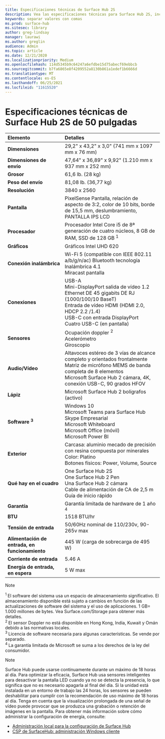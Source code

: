 ```yaml
---
title: Especificaciones técnicas de Surface Hub 2S
description: Vea las especificaciones técnicas para Surface Hub 2S, incluidas las especificaciones de la batería móvil, la cámara y el lápiz.
keywords: separar valores con comas
ms.prod: surface-hub
ms.sitesec: library
author: greg-lindsay
manager: laurawi
ms.author: greglin
audience: Admin
ms.topic: article
ms.date: 12/21/2020
ms.localizationpriority: Medium
ms.openlocfilehash: 114d5345b9c64247a6efdbe15d75abecf69ebbcb
ms.sourcegitcommit: b7fa6865e8f4209552a8130b861a1edef1b6666d
ms.translationtype: MT
ms.contentlocale: es-ES
ms.lasthandoff: 06/25/2021
ms.locfileid: "11615520"
---
```

# <a name="surface-hub-2s-50-inch-tech-specs"></a>Especificaciones técnicas de Surface Hub 2S de 50 pulgadas

| Elemento | Detalles |
|:------ |:--------- |
|**Dimensiones**| 29,2" x 43,2" x 3,0" (741 mm x 1097 mm x 76 mm) |
|**Dimensiones de envío**| 47,64" x 36,89" x 9,92" (1.210 mm x 937 mm x 252 mm)|
|**Grosor**| 61,6 lb. (28 kg) |
|**Peso del envío**| 81,08 lb. (36,77 kg) |
|**Resolución**| 3840 x 2560 |
|**Pantalla**| PixelSense Pantalla, relación de aspecto de 3:2, color de 10 bits, borde de 15,5 mm, deslumbramiento, PANTALLA IPS LCD |
|**Procesador**| Procesador Intel Core i5 de 8ª generación de cuatro núcleos, 8 GB de RAM, SSD de 128 GB <sup> 1</sup> |
|**Gráficos**| Gráficos Intel UHD 620 |
|**Conexión inalámbrica**| Wi-Fi 5 (compatible con IEEE 802.11 a/b/g/n/ac) Bluetooth tecnología Inalámbrica 4.1 <br> Miracast pantalla |
|**Conexiones**| USB-A <br> Mini-DisplayPort salida de vídeo 1.2 <br> Ethernet DE 45 gigabits DE RJ (1000/100/10 BaseT) <br> Entrada de vídeo HDMI (HDMI 2.0, HDCP 2.2 /1.4) <br> USB-C con entrada DisplayPort <br> Cuatro USB-C (en pantalla) |
|**Sensores**| Ocupación doppler <sup> 2</sup> <br> Acelerómetro <br> Giroscopio |
|**Audio/Vídeo**| Altavoces estéreo de 3 vías de alcance completo y orientados frontalmente <br> Matriz de micrófono MEMS de banda completa de 8 elementos <br> Microsoft Surface Hub 2 cámara, 4K, conexión USB-C, 90 grados HFOV |
|**Lápiz**| Microsoft Surface Hub 2 bolígrafos (activo) |
|**Software <sup> 3</sup>**| Windows 10 <br> Microsoft Teams para Surface Hub <br> Skype Empresarial <br> Microsoft Whiteboard <br> Microsoft Office (móvil) <br> Microsoft Power BI |
|**Exterior**| Carcasa: aluminio mecado de precisión con resina compuesta por minerales <br> Color: Platino <br> Botones físicos: Power, Volume, Source |
|**Qué hay en el cuadro**| One Surface Hub 2S <br> One Surface Hub 2 Pen  <br> Una Surface Hub 2 cámara <br> Cable de alimentación de CA de 2,5 m <br> Guía de inicio rápido |
|**Garantía**| Garantía limitada de hardware de 1 año <sup> 4</sup> |
|**BTU**| 1518 BTU/hr |
|**Tensión de entrada**| 50/60Hz nominal de 110/230v, 90-265v max |
|**Alimentación de entrada, en funcionamiento**| 445 W (carga de sobrecarga de 495 W) |
|**Corriente de entrada**| 5.46 A |
|**Energía de entrada, en espera**| 5 W max  |

> [!NOTE]
> <sup>1 </sup> El software del sistema usa un espacio de almacenamiento significativo. El almacenamiento disponible está sujeto a cambios en función de las actualizaciones de software del sistema y el uso de aplicaciones. 1 GB= 1.000 millones de bytes. Vea Surface.com/Storage para obtener más detalles. <br> <sup>2 </sup> El sensor Doppler no está disponible en Hong Kong, India, Kuwait y Omán debido a las normativas locales.
<br> <sup>3 </sup> Licencia de software necesaria para algunas características. Se vende por separado.<br> <sup>4 </sup> La garantía limitada de Microsoft se suma a los derechos de la ley del consumidor. 

> [!NOTE]
> Surface Hub puede usarse continuamente durante un máximo de 18 horas al día. Para optimizar la eficacia, Surface Hub usa sensores inteligentes para desactivar la pantalla LED cuando ya no se detecta la presencia, lo que significa que no es necesario apagarla al final del día. Si la unidad está instalada en un entorno de trabajo las 24 horas, los sensores se pueden deshabilitar para cumplir con la recomendación de uso máximo de 18 horas al día. Tenga en cuenta que la visualización prolongada de una señal de vídeo puede provocar que se produzca una grabación o retención de imágenes en la pantalla. Para obtener más información sobre cómo administrar la configuración de energía, consulte:
>
> - [Administración local para la configuración de Surface Hub](local-management-surface-hub-settings.md)
> - [CSP de SurfaceHub: administración Windows cliente](/windows/client-management/mdm/surfacehub-csp)
